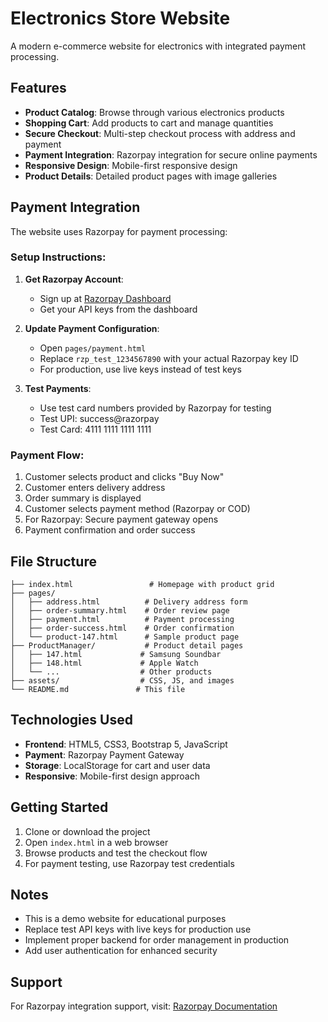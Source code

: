 # Electronics Store Website

A modern e-commerce website for electronics with integrated payment processing.

## Features

- **Product Catalog**: Browse through various electronics products
- **Shopping Cart**: Add products to cart and manage quantities
- **Secure Checkout**: Multi-step checkout process with address and payment
- **Payment Integration**: Razorpay integration for secure online payments
- **Responsive Design**: Mobile-first responsive design
- **Product Details**: Detailed product pages with image galleries

## Payment Integration

The website uses Razorpay for payment processing:

### Setup Instructions:

1. **Get Razorpay Account**: 
   - Sign up at [Razorpay Dashboard](https://dashboard.razorpay.com/)
   - Get your API keys from the dashboard

2. **Update Payment Configuration**:
   - Open `pages/payment.html`
   - Replace `rzp_test_1234567890` with your actual Razorpay key ID
   - For production, use live keys instead of test keys

3. **Test Payments**:
   - Use test card numbers provided by Razorpay for testing
   - Test UPI: success@razorpay
   - Test Card: 4111 1111 1111 1111

### Payment Flow:

1. Customer selects product and clicks "Buy Now"
2. Customer enters delivery address
3. Order summary is displayed
4. Customer selects payment method (Razorpay or COD)
5. For Razorpay: Secure payment gateway opens
6. Payment confirmation and order success

## File Structure

```
├── index.html                 # Homepage with product grid
├── pages/
│   ├── address.html          # Delivery address form
│   ├── order-summary.html    # Order review page
│   ├── payment.html          # Payment processing
│   ├── order-success.html    # Order confirmation
│   └── product-147.html      # Sample product page
├── ProductManager/           # Product detail pages
│   ├── 147.html             # Samsung Soundbar
│   ├── 148.html             # Apple Watch
│   └── ...                  # Other products
├── assets/                  # CSS, JS, and images
└── README.md               # This file
```

## Technologies Used

- **Frontend**: HTML5, CSS3, Bootstrap 5, JavaScript
- **Payment**: Razorpay Payment Gateway
- **Storage**: LocalStorage for cart and user data
- **Responsive**: Mobile-first design approach

## Getting Started

1. Clone or download the project
2. Open `index.html` in a web browser
3. Browse products and test the checkout flow
4. For payment testing, use Razorpay test credentials

## Notes

- This is a demo website for educational purposes
- Replace test API keys with live keys for production use
- Implement proper backend for order management in production
- Add user authentication for enhanced security

## Support

For Razorpay integration support, visit: [Razorpay Documentation](https://razorpay.com/docs/)